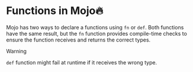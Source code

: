 # Functions in Mojo🔥

Mojo has two ways to declare a functions using `fn` or `def`. Both functions have the same result, but the `fn` function provides compile-time checks to ensure the function receives and returns the correct types. 

> [!WARNING]
> `def` function might fail at runtime if it receives the wrong type.

